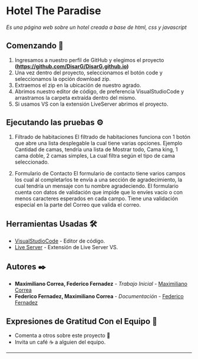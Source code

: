 # Hotel The Paradise

_Es una página web sobre un hotel creada a base de html, css y javascript_

## Comenzando 🚀

1. Ingresamos a nuestro perfil de GitHub y elegimos el proyecto **(https://github.com/DisarG/DisarG.github.io)**
2. Una vez dentro del proyecto, seleccionamos el botón code y seleccionamos la opción download zip.
3. Extraemos el zip en la ubicación de nuestro agrado.
4. Abrimos nuestro editor de código, de preferencia VisualStudioCode y arrastramos la carpeta extraída dentro del mismo.
5. Si usamos VS con la extensión LiveServer abrimos el proyecto.

## Ejecutando las pruebas ⚙️

1. Filtrado de habitaciones
El filtrado de habitaciones funciona con 1 botón que abre una lista desplegable la cual tiene varias opciones.
Ejemplo Cantidad de camas, tendría una lista de Mostrar todo, Cama king, 1 cama doble, 2 camas simples, La cual
filtra según el tipo de cama seleccionado.

2. Formulario de Contacto
El formulario de contacto tiene varios campos los cual al completarlos te envía a una sección de agradecimiento,
la cual tendría un mensaje con tu nombre agradeciendo.
El formulario cuenta con datos de validación que impide que lo envíes vacío o con menos caracteres esperados en cada campo.
Tiene una validación especial en la parte del Correo que valida el correo.


## Herramientas Usadas 🛠️

* [VisualStudioCode](https://code.visualstudio.com) - Editor de código.
* [Live Server](https://marketplace.visualstudio.com/items?itemName=ritwickdey.LiveServer) - Extensión de Live Server VS.

## Autores ✒️

* **Maximiliano Correa, Federico Fernadez** - *Trabajo Inicial* - [Maximiliano Correa](https://github.com/DisarG)
* **Federico Fernadez, Maximiliano Correa** - *Documentación* - [Federico Fernadez](https://github.com/FedeFernandez503)

## Expresiones de Gratitud Con el Equipo 🎁

* Comenta a otros sobre este proyecto 📢
* Invita un café ☕ a alguien del equipo.

---
